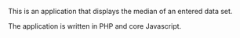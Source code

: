 This is an application that displays the median of an entered data set.

The application is written in PHP and core Javascript.
